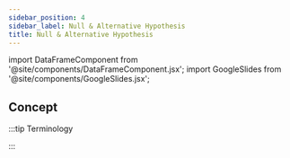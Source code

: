 ```yaml
---
sidebar_position: 4
sidebar_label: Null & Alternative Hypothesis
title: Null & Alternative Hypothesis
---
```


import DataFrameComponent from '@site/components/DataFrameComponent.jsx';
import GoogleSlides from '@site/components/GoogleSlides.jsx';

## Concept

:::tip Terminology

:::


